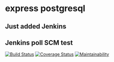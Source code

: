 # express postgresql
## Just added Jenkins
## Jenkins poll SCM test

[![Build Status](https://travis-ci.org/mdjasim/express-postgresql.svg?branch=master)](https://travis-ci.org/mdjasim/express-postgresql) [![Coverage Status](https://coveralls.io/repos/github/mdjasim/express-postgresql/badge.svg?branch=master)](https://coveralls.io/github/mdjasim/express-postgresql?branch=master) [![Maintainability](https://api.codeclimate.com/v1/badges/c3fd73ea1c157edc034a/maintainability)](https://codeclimate.com/github/mdjasim/express-postgresql/maintainability)
